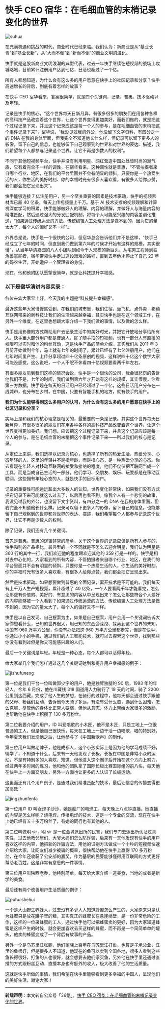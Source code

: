 # 快手 CEO 宿华：在毛细血管的末梢记录变化的世界

![suhua](http://img.blog.csdn.net/20171223172556503)

在充满机遇和挑战的时代，商业时代已经来临。我们认为：新商业是从“基业长青”到“基业长新”，从“大而不倒”到“新而不倒”的商业文明的进化。

快手就是这股新商业文明浪潮的典型代表，过去一年快手继续在短视频的战场上攻城略地，目前累计注册用户达到七亿，日活也超过了一个亿。

所有人都想知道，为什么会有这么多的用户愿意在快手上的社区记录和分享？快手高速增长的背后，到底有着怎样的故事？

在快手 CEO 宿华看来，答案很简单，就是四个关键词，记录、普惠、技术驱动以及年轻。

记录是快手的核心，“这个世界每天日新月异，有很多很多的朋友们在用各种各样的高科技产品改变着这个世界，让这个世界变得更加美好，而我们做的，就是把这个过程记录下来，并且这个记录应该是每一个人的参与，是在毛细血管的末梢把这个事件记录下来”，宿华说，“我没见过我的外公，他没留下文字资料，有四分之一的 DNA 在我的身体里面，但我完全不知道他长什么样，但记录可以留下更多人的影像，留下自己的信息，也能够留下自己观察到的世界和对世界的表达、描述，我们希望每个人都参与记录这个世界，让它不再是少数人的权利”。

不同于其他短视频平台，快手并没有利用明星、网红营造中国处处皆时尚的潮气质，它有着完全不一样的调性，在宿华看来，这种调性就是普惠，“不管拍摄者来自哪个行业、地区，在我们的平台里面并不会有明显的倾斜，只要你是一个热爱生活的人，你生活的美好时刻、你的幸福时光有很多人喜欢看，有很多人给你点赞，我们都会把它呈现出来”。

快手能够连接 7 亿注册用户，另一个至关重要的因素是技术驱动，快手的视频素材库已超 40 亿条，每天上传视频量上千万。基于 AI 技术支撑的视频理解和计算机深度学习的积累，快手能够做好人的理解、内容的理解，并做好人与海量内容的精准匹配，然后通过强大的分发匹配机制，将每个人可能感兴趣的内容差别化推送，“如果通过传统运营的方法、传统编辑人工处理方法是做不到的，因为它的量太大了，每个人的偏好又不一样”。

外界总是说，快手是一个很快的公司，但宿华总会告诉他们并不是这样，“快手已经成立了七年的时间，但直到我们做到第六年的时候才开始有这样的规模，其实很慢”，从当年华清嘉园的八人小团队到如今千人规模的新巨头，从宅男工程师到独角兽掌舵者，宿华带领快手走过这段艰难的路程，直到去年他才停止了自己 22 年的码农生涯，开始适应一个管理者的身份。

现在，他和他的团队愿望很简单，就是让科技提升幸福感。

### 以下是宿华演讲内容实录：

各位来宾大家早上好，今天我的主题是“科技提升幸福感”。

最近这些年大家慢慢感受到，在我们的城市里，我们住宿，坐飞机，点外卖，移动互联网带来的新科技让我们的生活越来越幸福，其实快手也是在这个领域工作，在另外一个维度，在这里也想跟大家介绍一下我们做的事情，以及做的怎么样。

快手是用影像的方式帮助用户去记录生活中的美好时光，并把它开放地分享给所有人。快手里大部分用户都是普通人，除了随手拍的短视频，也有一部分人有直播的权限可以实时和他的粉丝互动，这是快手产品的简单介绍。其实我们从 2011 年 3 月份开始做到今年，马上就有七年的时间了，累计已经有了七亿注册用户，他们在七年时间里产生、上传分享超过四十亿条原创的视频，这样说四十亿这个数字大家可能没感觉，这么说吧，一个人不眠不休看四十亿视频要看两千年左右。

有很多朋友见到我们这样的情况会说，快手是一个很快的公司，我会很悲伤的告诉他我们不是，七年的时间，我们做到第六年才开始有这样的规模，其实很慢。你看第三方数据，快手现在每天的日活用户已经超过了一个亿，这些日活用户分布在一线城市，也分布在乡村，在中国，只要有智能手机的地方，就有快手的用户。  

**我们为什么能够得到这么多用户的认可，为什么会有这么多的用户愿意在快手上的社区记录和分享？**

实际上是和我们的核心理念是相关的，最重要的一条是记录。其实这个世界每天日新月异，有很多很多的朋友们在用各种各样的高科技产品改变着这个世界，让这个世界变得更加美好。我们想，应该把这个过程记录下来，并且这个记录应该是每一个人的参与，是在毛细血管的末梢把这个事件记录下来——所以我们的核心是记录。

从定位上来讲，我们选择以记录为核心，也选择了所有的热爱生活、热爱分享、心态年轻的人，这里的年轻并不是指年龄，而是指心态，是一种热爱分享的心态。你去看现在年轻人对移动互联网的接受和接纳的程度，他们不仅仅把互联网当成一个工具，而是当成自己生活的一部分，他们学习、交朋友、娱乐、玩耍都是在移动互联网，这些拥有年轻心态的人，就是快手的目标用户。

记录的重要性可能远远超出大多数人的认知，世界变化非常快，如果我们没有方式把它记录下来可能就这么过去了，以后再也看不到。像我个人有一个悲伤的故事，我没见过我的外公，也没留下文字资料，有四分之一的 DNA 在我的身体里面，但我完全不知道他长什么样。记录可以留下更多人的影像，留下自己的信息，也能够留下自己观察到的世界和对世界的表达、描述，我们希望每个人都参与记录这个世界，让它不再是少数人的权利。

除了记录，我们还有几个关键词。

首先是普惠。普惠的逻辑非常的简单，关于这个世界的记录应该是所有人参与的，快手和别的产品相比，最典型的一个不同就是不怎么去迎合明星，我们认为明星是 360 行的其中一行，我们欢迎他的程度跟欢迎其他的 359 行是一样的。快手是相对去中心化的，大家看到的所有内容，不管拍摄者来自哪个行业、地区，在我们的平台里面并不会有明显的倾斜，只要你是一个热爱生活的人，你生活的美好时刻、你的幸福时光有很多人喜欢看，有很多人给你点赞，我们都会把它呈现出来。

然后是技术驱动。如果想要做到普惠的全面记录，离开技术是不可能的。我们每天有上千万人生产短视频，累计超过了 40 亿条，一个人要看两千年才能看完，怎么让那些有价值的、美好的、有意思的内容从中呈现出来？怎么让那些符合个人爱好的内容能够被一个人看到？如果通过传统运营的方法、传统编辑人工处理方法是做不到的，因为它的量太大了，每个人的偏好又不一样。

快手是以自己发现、自己搜索为主，如果是自己搜索，用户会用一个关键词告诉大家你想看什么，已知的世界很大，用已知的东西会深挖、探索到这个世界的未知，中国有 960 万平方公里，你没有办法把这 960 万平方公里都走完，但是在快手，你通过小小的手机，通过我们的人工智能技术，就可以去探索这个世界，找到那些你没有看到过但是你又可能感兴趣的人们。

最后一个关键词是年轻。年轻是一种心态，每个人都可以活得年轻。

给大家举几个我们怎样通过这几个关键词达到和提升用户幸福感的例子：

![jishufuneng](http://img.blog.csdn.net/20171223172914149)

第一位是我们平台一位叫做郭少宇的用户，他是独臂独腿的 90 后，1993 年的年轻人，今年 6 月份，他在川藏线 318 国道用人力骑行了 19 天的时间，骑了 2200 公里到达西藏，完成了他人生的梦想，在骑行的过程中，他每天都会通过快手跟他的父母、粉丝们互动，告诉他今天骑了多远，有没有受什么苦，遇到什么困难，怎么克服，尽管他的身体比正常人要弱，但他从意志、体力上带给大家很多的激励，也帮助他在快手上积攒了 130 多万粉丝。

第二位我要介绍的用户，ID 叫爱唱歌的小木匠，他不是木匠，只是工地上一位很普通的工人，但是他自己很快乐，每天在工地上一边干活一边唱歌，唱的特别好，今年夏天我们发现他之后，让他参与了《中国新歌声》的制作。

第三位用户叫做老帅子，他是成都人，这个小孩实际上是因为他的学习成绩不好，辍学了，不知道干什么，后来有一天他发现了长板，长板在中国是非常小众的运动，不是有特别多的人喜欢、知道，但他进入这个圈子后开始在这个方向上努力，经过两年多时间的练习，他和他的团队拿了国际长板比赛国际组的前八名，每天他在快手上一方面交朋友，另外一方面也让更多的人认识了长板运动。

这里面还有几个用户例子，是通过我们精准匹配的技术，最后让信息的传播变得更加高效：

![jingzhunfenfa](http://img.blog.csdn.net/20171223173032558)

第一位用户 ID 叫女焊子沙沙，她是船厂的电焊工，每天晚上八点钟直播，她直播的内容是怎么样呢？烧电焊，传播电焊的技术，这是一个专业的交流，现在在快手上她已经有五十多万粉丝了，有她的同行也有其他的人。

第二位叫做明 sir，明 sir 是一位金城派出所的民警，我们专门去派出所认证过真实性，过去他教邻居们、大爷大妈们怎么防诈骗，后来有一天他发现有快手的用户喜欢这样的内容，他把新的诈骗方法，用他的识别方法做成一个十秒的短视频快速介绍给大家，让网友们减少被骗的概率，很快帮助他在快手上赢得 170 多万粉丝，在今年还收获了公安部的嘉奖，作为基层的民警能够懂得用互联网的方式更好帮助老百姓，这是非常有意思的一件事情。

第三位用户叫陕西老乔，他特别简单，每天给大家介绍一道美食，当地的或者是新学的美食。

最后还有两个改善用户生活质量的例子：

![puhuishehui](http://img.blog.csdn.net/20171223173133747)

一个是大山野生养蜂人，过去没有多少人人知道蜂蜜怎么产生的，大家原来只是认为蜂蜜只是放在罐子里的糖，其实真正的蜂蜜长在悬崖峭壁，是一份非常危险的工作，这样的一位采蜂蜜的工人，通过快手他可以把蜂蜜卖的更好，因为大家知道蜂蜜是这样产生的时候，就会更加喜欢去买这样的蜂蜜，而不再是一个简简单单的罐头，他卖的蜂蜜变成了一个背后有故事的产品。

另外一个是乌苏里江张鹏，他们家族上百年在乌苏里江打鱼，也算是子承父业，江里的鱼很好，但是很多人不知道，他现在的鱼可以卖到全国各地，很多人看到这些鱼长得很好，打鱼的人也很好，就会想要去他们家买鱼，另外他在快手里还通过直播的方式跟粉丝互动，直播本身也有额外的收入，极大改善了他的生活质量。

这就是快手所做的事情，我们希望在快手里能够看到更多幸福的中国人，呈现他们的美好生活，谢谢大家！



-------


**转载声明**：本文转自公众号「36氪」，[快手 CEO 宿华：在毛细血管的末梢记录变化的世界](https://mp.weixin.qq.com/s?__biz=MjAzNzMzNTkyMQ==&mid=2653771904&idx=4&sn=7fab28b39c03dfa86840c8c3a17c6522&chksm=4a89489e7dfec188f9f763b3d090bcab3ac585a82adc9d89bc43275347bedc5f6477ab4b8654&mpshare=1&scene=23&srcid=1215M6tFgHeVuiLBvwh5WHHm#rd)。





